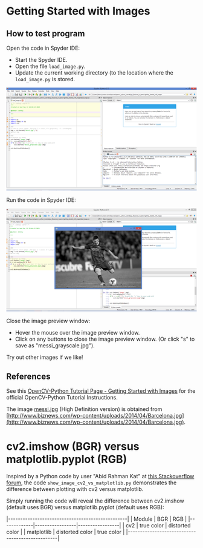 # Getting Started with Images

## How to test program

Open the code in Spyder IDE:

- Start the Spyder IDE.
- Open the file `load_image.py`.
- Update the current working directory (to the location where the `load_image.py` is stored.

![screenshot_run_in_spyder_1.png](./screenshots/screenshot_run_in_spyder_1.png)

Run the code in Spyder IDE:

![screenshot_run_in_spyder_2.png](./screenshots/screenshot_run_in_spyder_2.png)

Close the image preview window:

- Hover the mouse over the image preview window.
- Click on any buttons to close the image preview window. (Or click "s" to save as "messi_grayscale.jpg").

Try out other images if we like!

## References

See this [OpenCV-Python Tutorial Page - Getting Started with Images](http://opencv-python-tutroals.readthedocs.org/en/latest/py_tutorials/py_gui/py_image_display/py_image_display.html#display-image) for the official OpenCV-Python Tutorial Instructions.

The image [messi.jpg](messi_hd.jpg) (High Definition version) is obtained from [http://www.biznews.com/wp-content/uploads/2014/04/Barcelona.jpg](http://www.biznews.com/wp-content/uploads/2014/04/Barcelona.jpg).

# cv2.imshow (BGR) versus matplotlib.pyplot (RGB)

Inspired by a Python code by user "Abid Rahman Kat" at [this Stackoverflow forum](http://stackoverflow.com/questions/15072736/extracting-a-region-from-an-image-using-slicing-in-python-opencv/15074748#15074748), the code `show_image_cv2_vs_matplotlib.py` demonstrates the difference between plotting with cv2 versus matplotlib.

Simply running the code will reveal the difference between cv2.imshow (default uses BGR) versus matplotlib.pyplot (default uses RGB):

|-------------------------------------------------|
| Module      | BGR             |  RGB            |
|-------------|-----------------|-----------------|
| cv2         | true color      | distorted color | 
| matplotlib  | distorted color | true color      | 
|-------------------------------------------------|
